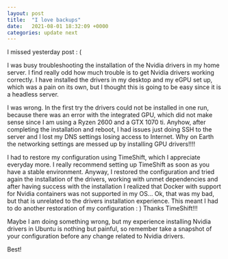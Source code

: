 ```yaml
---
layout: post
title:  "I love backups"
date:   2021-08-01 18:32:09 +0000
categories: update next
---
```


I missed yesterday post : (

I was busy troubleshooting the installation of the Nvidia drivers in my home server. I find really odd how much trouble is to get Nvidia drivers working correctly. I have installed the drivers in my desktop and my eGPU set up, which was a pain on its own, but I thought this is going to be easy since it is a headless server. 

I was wrong. In the first try the drivers could not be installed in one run, because there was an error with the integrated GPU, which did not make sense since I am using a Ryzen 2600 and a GTX 1070 ti. Anyhow, after completing the installation and reboot, I had issues just doing SSH to the server and I lost my DNS settings losing access to Internet. Why on Earth the networking settings are messed up by installing GPU drivers!!!!

I had to restore my configuration using TimeShift, which I appreciate everyday more. I really recommend setting up TimeShift as soon as you have a stable environment. Anyway, I restored the configuration and tried again the installation of the drivers, working with unmet dependencies and after having success with the installation I realized that Docker with support for Nvidia containers was not supported in my OS… Ok, that was my bad, but that is unrelated to the drivers installation experience. This meant I had to do another restoration of my configuration : ) Thanks TimeShift!!!

Maybe I am doing something wrong, but my experience installing Nvidia drivers in Ubuntu is nothing but painful, so remember take a snapshot of your configuration before any change related to Nvidia drivers.

Best!